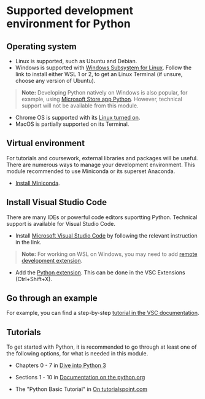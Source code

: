 # Supported development environment for Python

## Operating system
- Linux is supported, such as Ubuntu and Debian.
- Windows is supported with [Windows Subsystem for Linux](https://docs.microsoft.com/en-us/windows/wsl/install-win10). Follow the link to install either WSL 1 or 2, to get an Linux Terminal (if unsure, choose any version of Ubuntu).
>**Note:** Developing Python natively on Windows is also popular, for example, using [Microsoft Store app Python](https://docs.microsoft.com/en-us/windows/python/beginners). However, technical support will not be available from this module.
- Chrome OS is supported with its [Linux turned on](https://support.google.com/chromebook/answer/9145439).
- MacOS is partially supported on its Terminal.


## Virtual environment
For tutorials and coursework, external libraries and packages will be useful. There are numerous ways to manage your development environment. This module recommended to use Miniconda or its superset Anaconda.
- [Install Miniconda](https://docs.conda.io/projects/conda/en/latest/user-guide/install/).


## Install Visual Studio Code
There are many IDEs or powerful code editors suportting Python. Technical support is available for Visual Studio Code.  
- Install [Microsoft Visual Studio Code](https://code.visualstudio.com/) by following the relevant instruction in the link.  
>**Note:** For working on WSL on Windows, you may need to add [remote development extension](https://code.visualstudio.com/docs/remote/wsl).

- Add the [Python extension](https://marketplace.visualstudio.com/items?itemName=ms-python.python). This can be done in the VSC Extensions (Ctrl+Shift+X).


## Go through an example
For example, you can find a step-by-step [tutorial in the VSC documentation](https://code.visualstudio.com/docs/python/python-tutorial).

## Tutorials
To get started with Python, it is recommended to go through at least one of the following options, for what is needed in this module.
- Chapters 0 - 7 in [Dive into Python 3](https://diveintopython3.problemsolving.io/)

- Sections 1 - 10 in [Documentation on the python.org](https://docs.python.org/3/tutorial/)

- The "Python Basic Tutorial" in [On tutorialspoint.com](https://www.tutorialspoint.com/python/index.htm)